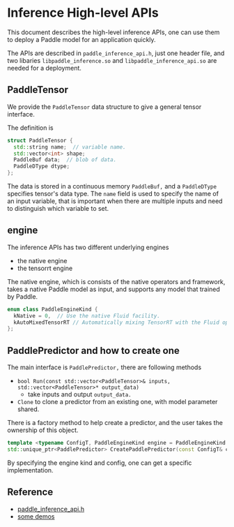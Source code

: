 # Inference High-level APIs
This document describes the high-level inference APIs, one can use them to deploy a Paddle model for an application quickly.

The APIs are described in `paddle_inference_api.h`, just one header file, and two libaries `libpaddle_inference.so` and `libpaddle_inference_api.so` are needed for a deployment.

## PaddleTensor
We provide the `PaddleTensor` data structure to give a general tensor interface.

The definition is 

```c++
struct PaddleTensor {
  std::string name;  // variable name.
  std::vector<int> shape;
  PaddleBuf data;  // blob of data.
  PaddleDType dtype;
};
```

The data is stored in a continuous memory `PaddleBuf,` and a `PaddleDType` specifies tensor's data type. 
The `name` field is used to specify the name of an input variable, 
that is important when there are multiple inputs and need to distinguish which variable to set.

## engine
The inference APIs has two different underlying engines

- the native engine
- the tensorrt engine

The native engine, which is consists of the native operators and framework, takes a native Paddle model
as input, and supports any model that trained by Paddle.

```c++
enum class PaddleEngineKind {
  kNative = 0,  // Use the native Fluid facility.
  kAutoMixedTensorRT // Automatically mixing TensorRT with the Fluid ops.
};
```

## PaddlePredictor and how to create one
The main interface is `PaddlePredictor,` there are following methods 

- `bool Run(const std::vector<PaddleTensor>& inputs, std::vector<PaddleTensor>* output_data)`
  - take inputs and output `output_data.`
- `Clone` to clone a predictor from an existing one, with model parameter shared.

There is a factory method to help create a predictor, and the user takes the ownership of this object.

```c++
template <typename ConfigT, PaddleEngineKind engine = PaddleEngineKind::kNative>
std::unique_ptr<PaddlePredictor> CreatePaddlePredictor(const ConfigT& config);
```

By specifying the engine kind and config, one can get a specific implementation.

## Reference

- [paddle_inference_api.h](./paddle_inference_api.h)
- [some demos](./demo_ci)
